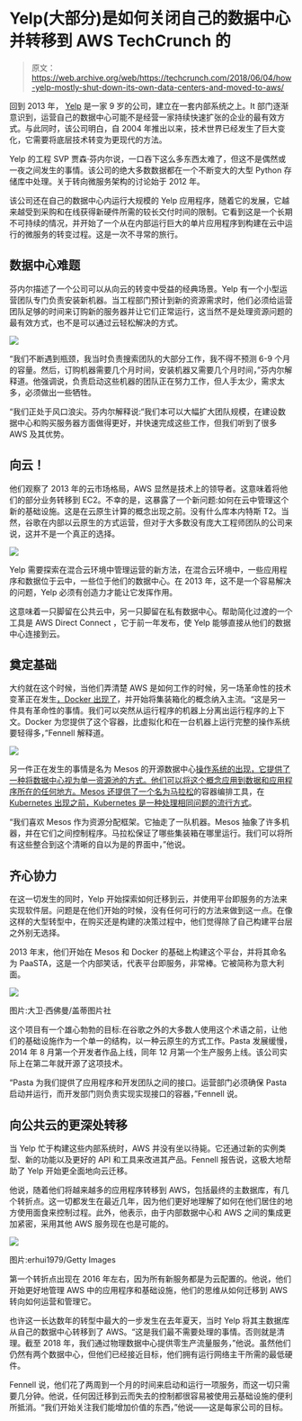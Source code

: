 # Yelp(大部分)是如何关闭自己的数据中心并转移到 AWS TechCrunch 的

> 原文：<https://web.archive.org/web/https://techcrunch.com/2018/06/04/how-yelp-mostly-shut-down-its-own-data-centers-and-moved-to-aws/>

回到 2013 年， [Yelp](https://web.archive.org/web/20221025222551/https://github.com/) 是一家 9 岁的公司，建立在一套内部系统之上。It 部门逐渐意识到，运营自己的数据中心可能不是经营一家持续快速扩张的企业的最有效方式。与此同时，该公司明白，自 2004 年推出以来，技术世界已经发生了巨大变化，它需要将底层技术转变为更现代的方法。

Yelp 的工程 SVP 贾森·芬内尔说，一口吞下这么多东西太难了，但这不是偶然或一夜之间发生的事情。该公司的绝大多数数据都在一个不断变大的大型 Python 存储库中处理。关于转向微服务架构的讨论始于 2012 年。

该公司还在自己的数据中心内运行大规模的 Yelp 应用程序，随着它的发展，它越来越受到采购和在线获得新硬件所需的较长交付时间的限制。它看到这是一个长期不可持续的情况，并开始了一个从在内部运行巨大的单片应用程序到构建在云中运行的微服务的转变过程。这是一次不寻常的旅行。

## 数据中心难题

芬内尔描述了一个公司可以从向云的转变中受益的经典场景。Yelp 有一个小型运营团队专门负责安装新机器。当工程部门预计到新的资源需求时，他们必须给运营团队足够的时间来订购新的服务器并让它们正常运行，这当然不是处理资源问题的最有效方式，也不是可以通过云轻松解决的方式。

![](img/ebce257c93aec49b69b4199538cd3d32.png)

“我们不断遇到瓶颈，我当时负责搜索团队的大部分工作，我不得不预测 6-9 个月的容量。然后，订购机器需要几个月时间，安装机器又需要几个月时间，”芬内尔解释道。他强调说，负责启动这些机器的团队正在努力工作，但人手太少，需求太多，必须做出一些牺牲。

“我们正处于风口浪尖。芬内尔解释说:“我们本可以大幅扩大团队规模，在建设数据中心和购买服务器方面做得更好，并快速完成这些工作，但我们听到了很多 AWS 及其优势。

## 向云！

他们观察了 2013 年的云市场格局，AWS 显然是技术上的领导者。这意味着将他们的部分业务转移到 EC2。不幸的是，这暴露了一个新问题:如何在云中管理这个新的基础设施。这是在云原生计算的概念出现之前。没有什么库本内特斯 T2。当然，谷歌在内部以云原生的方式运营，但对于大多数没有庞大工程师团队的公司来说，这并不是一个真正的选择。

![](img/82c938d4b87ecdbf5b7a782aacaf0162.png)

Yelp 需要探索在混合云环境中管理运营的新方法，在混合云环境中，一些应用程序和数据位于云中，一些位于他们的数据中心。在 2013 年，这不是一个容易解决的问题，Yelp 必须有创造力才能让它发挥作用。

这意味着一只脚留在公共云中，另一只脚留在私有数据中心。帮助简化过渡的一个工具是 AWS Direct Connect ，它于前一年发布，使 Yelp 能够直接从他们的数据中心连接到云。

## 奠定基础

大约就在这个时候，当他们弄清楚 AWS 是如何工作的时候，另一场革命性的技术变革正在发生[，Docker 出现了](https://web.archive.org/web/20221025222551/https://techcrunch.com/2014/08/04/docker-sells-dotcloud-to-cloudcontrol-to-focus-on-core-container-business/)，并开始将集装箱化的概念纳入主流。“这是另一件具有革命性的事情。我们可以突然从运行程序的机器上分离出运行程序的上下文。Docker 为您提供了这个容器，比虚拟化和在一台机器上运行完整的操作系统要轻得多，”Fennell 解释道。

![](img/d49951ddd4bb6f10884eebffaf7c0773.png)

另一件正在发生的事情是名为 Mesos 的开源数据中心[操作系统的出现，它提供了一种将数据中心视为单一资源池的方式。他们可以将这个概念应用到数据和应用程序所在的任何地方。Mesos 还提供了一个名为](https://web.archive.org/web/20221025222551/https://techcrunch.com/2013/09/26/mesosphere-adds-docker-support-to-its-mesos-based-operating-system-for-the-data-center/)[马拉松](https://web.archive.org/web/20221025222551/https://mesosphere.github.io/marathon/)的容器编排工具，在 [Kubernetes 出现之前，Kubernetes 是一种处理相同问题的流行方式](https://web.archive.org/web/20221025222551/https://techcrunch.com/2018/05/06/kubernetes-stands-at-an-important-inflection-point/)。

“我们喜欢 Mesos 作为资源分配框架。它抽走了一队机器。Mesos 抽象了许多机器，并在它们之间控制程序。马拉松保证了哪些集装箱在哪里运行。我们可以将所有这些整合到这个清晰的自以为是的界面中，”他说。

## 齐心协力

在这一切发生的同时，Yelp 开始探索如何迁移到云，并使用平台即服务的方法来实现软件层。问题是在他们开始的时候，没有任何可行的方法来做到这一点。在像这样的大型转型中，在购买还是构建的决策过程中，他们觉得除了自己构建平台层之外别无选择。

2013 年末，他们开始在 Mesos 和 Docker 的基础上构建这个平台，并将其命名为 PaaSTA，这是一个内部笑话，代表平台即服务，非常棒。它被简称为意大利面。

![](img/ef5e321eeb1d5ea2e7abd217fb3e8c3e.png)

图片:大卫·西佛曼/盖蒂图片社

这个项目有一个雄心勃勃的目标:在谷歌之外的大多数人使用这个术语之前，让他们的基础设施作为一个单一的结构，以一种云原生的方式工作。Pasta 发展缓慢，2014 年 8 月第一个开发者作品上线，同年 12 月第一个生产服务上线。该公司实际上在第二年就开源了这项技术。

“Pasta 为我们提供了应用程序和开发团队之间的接口。运营部门必须确保 Pasta 启动并运行，而开发部门则负责实现实现接口的容器，”Fennell 说。

## 向公共云的更深处转移

当 Yelp 忙于构建这些内部系统时，AWS 并没有坐以待毙。它还通过新的实例类型、新的功能以及更好的 API 和工具来改进其产品。Fennell 报告说，这极大地帮助了 Yelp 开始更全面地向云迁移。

他说，随着他们将越来越多的应用程序转移到 AWS，包括最终的主数据库，有几个转折点。这一切都发生在最近几年，因为他们更好地理解了如何在他们居住的地方使用面食来控制过程。此外，他表示，由于内部数据中心和 AWS 之间的集成更加紧密，采用其他 AWS 服务现在也是可能的。

![](img/ad1d1107c0b2b06f88bff21d8067b426.png)

图片:erhui1979/Getty Images

第一个转折点出现在 2016 年左右，因为所有新服务都是为云配置的。他说，他们开始更好地管理 AWS 中的应用程序和基础设施，他们的思维从如何迁移到 AWS 转向如何运营和管理它。

也许这一长达数年的转型中最大的一步发生在去年夏天，当时 Yelp 将其主数据库从自己的数据中心转移到了 AWS。“这是我们最不需要处理的事情。否则就是清理。截至 2018 年，我们通过物理数据中心提供零生产流量服务，”他说。虽然他们仍然有两个数据中心，但他们已经接近目标，他们拥有运行网络主干所需的最低硬件。

Fennell 说，他们花了两周到一个月的时间来启动和运行一项服务，而这一切只需要几分钟。他说，任何因迁移到云而失去的控制都很容易被使用云基础设施的便利所抵消。“我们开始关注我们能增加价值的东西，”他说——这是每家公司的目标。
